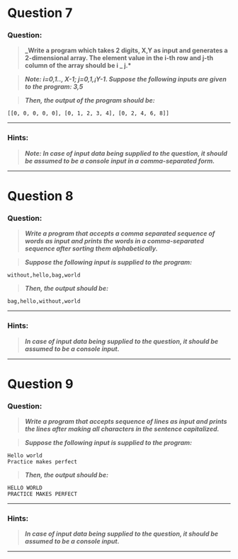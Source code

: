 # Question 7

### **Question:**

> **_Write a program which takes 2 digits, X,Y as input and generates a 2-dimensional array. The element value in the i-th row and j-th column of the array should be i _ j.\***

> **_Note: i=0,1.., X-1; j=0,1,¡­Y-1. Suppose the following inputs are given to the program: 3,5_**

> **_Then, the output of the program should be:_**

```
[[0, 0, 0, 0, 0], [0, 1, 2, 3, 4], [0, 2, 4, 6, 8]]
```

---

### Hints:

> **_Note: In case of input data being supplied to the question, it should be assumed to be a console input in a comma-separated form._**

---

# Question 8

### **Question:**

> **_Write a program that accepts a comma separated sequence of words as input and prints the words in a comma-separated sequence after sorting them alphabetically._**

> **_Suppose the following input is supplied to the program:_**

```
without,hello,bag,world
```

> **_Then, the output should be:_**

```
bag,hello,without,world
```

---

### Hints:

> **_In case of input data being supplied to the question, it should be assumed to be a console input._**

---

# Question 9

### **Question:**

> **_Write a program that accepts sequence of lines as input and prints the lines after making all characters in the sentence capitalized._**

> **_Suppose the following input is supplied to the program:_**

```
Hello world
Practice makes perfect
```

> **_Then, the output should be:_**

```
HELLO WORLD
PRACTICE MAKES PERFECT
```

---

### Hints:

> **_In case of input data being supplied to the question, it should be assumed to be a console input._**

---

